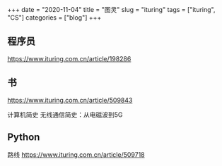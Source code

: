 +++ 
date = "2020-11-04"
title = "图灵"
slug = "ituring" 
tags = ["ituring", "CS"]
categories = ["blog"]
+++

## 程序员
https://www.ituring.com.cn/article/198286

## 书
https://www.ituring.com.cn/article/509843

计算机简史
无线通信简史：从电磁波到5G

## Python
路线
https://www.ituring.com.cn/article/509718
